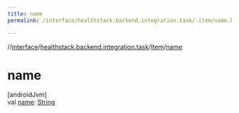 ```yaml
---
title: name
permalink: /interface/healthstack.backend.integration.task/-item/name.html

---
```

//[interface](/bi_interface.html)/[healthstack.backend.integration.task](../index.html)/[Item](index.html)/[name](name.html)



# name



[androidJvm]\
val [name](name.html): [String](https://kotlinlang.org/api/latest/jvm/stdlib/kotlin/-string/index.html)




